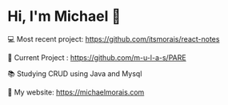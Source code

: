 # Hi, I'm Michael 👋



💻 Most recent project: https://github.com/itsmorais/react-notes

👷 Current Project : https://github.com/m-u-l-a-s/PARE

📚 Studying CRUD using Java and Mysql

📁 My website: https://michaelmorais.com

